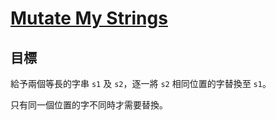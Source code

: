 # [Mutate My Strings](https://www.codewars.com/kata/mutate-my-strings/)

## 目標

給予兩個等長的字串 `s1` 及 `s2`，逐一將 `s2` 相同位置的字替換至 `s1`。

只有同一個位置的字不同時才需要替換。
